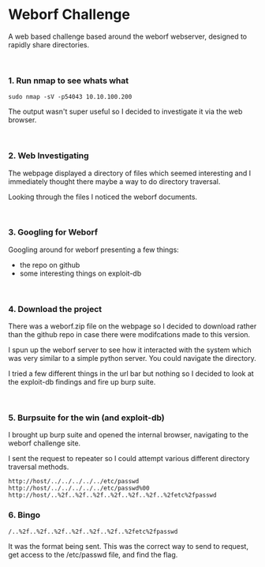 # Weborf Challenge  

A web based challenge based around the weborf webserver, designed to rapidly share directories.  

<br />

### 1. Run nmap to see whats what  

`sudo nmap -sV -p54043 10.10.100.200`  

The output wasn't super useful so I decided to investigate it via the web browser.

<br />

### 2. Web Investigating  

The webpage displayed a directory of files which seemed interesting and I immediately thought there maybe a way to do directory traversal.  

Looking through the files I noticed the weborf documents.  

<br />  

### 3. Googling for Weborf  

Googling around for weborf presenting a few things:  
* the repo on github
* some interesting things on exploit-db  

<br />

### 4. Download the project  

There was a weborf.zip file on the webpage so I decided to download rather than the github repo in case there were modifcations made to this version.  

I spun up the weborf server to see how it interacted with the system which was very similar to a simple python server. You could navigate the directory.

I tried a few different things in the url bar but nothing so I decided to look at the exploit-db findings and fire up burp suite.  

<br />

### 5. Burpsuite for the win (and exploit-db)  

I brought up burp suite and opened the internal browser, navigating to the weborf challenge site.  

I sent the request to repeater so I could attempt various different directory traversal methods.  

```
http://host/../../../../../etc/passwd
http://host/../../../../../etc/passwd%00
http://host/..%2f..%2f..%2f..%2f..%2f..%2f..%2fetc%2fpasswd
```

### 6. Bingo  

`/..%2f..%2f..%2f..%2f..%2f..%2f..%2fetc%2fpasswd`  

It was the format being sent. This was the correct way to send to request, get access to the /etc/passwd file, and find the flag.  
